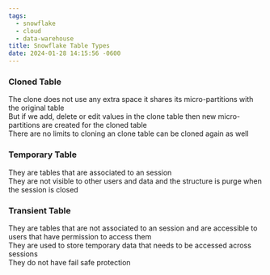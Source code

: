 ```yaml
---
tags:
  - snowflake
  - cloud
  - data-warehouse
title: Snowflake Table Types
date: 2024-01-28 14:15:56 -0600
---
```


### Cloned Table

The clone does not use any extra space it shares its micro-partitions with the original table  
But if we add, delete or edit values in the clone table then new micro-partitions are created for the cloned table  
There are no limits to cloning an clone table can be cloned again as well

### Temporary Table

They are tables that are associated to an session  
They are not visible to other users and data and the structure is purge when the session is closed

### Transient Table

They are tables that are not associated to an session and are accessible to users that have permission to access them  
They are used to store temporary data that needs to be accessed across sessions  
They do not have fail safe protection
